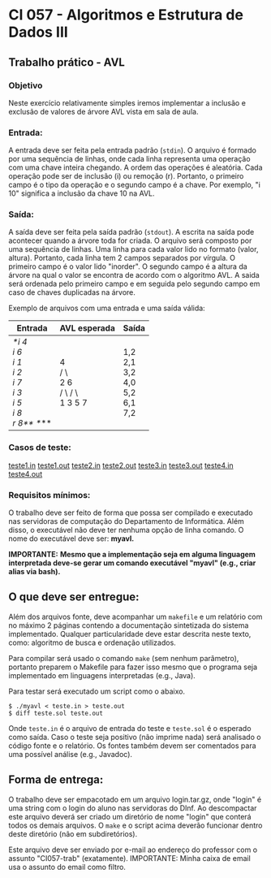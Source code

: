 # CI 057 - Algoritmos e Estrutura de Dados III

## Trabalho prático - AVL

### Objetivo

Neste exercício relativamente simples iremos implementar a inclusão e exclusão de valores de árvore AVL vista em sala de aula.

### 

### Entrada:

A entrada deve ser feita pela entrada padrão (`stdin`). O arquivo é formado por uma sequência de linhas, onde cada linha representa uma operação com uma chave inteira chegando. A ordem das operações é aleatória. Cada operação pode ser de inclusão (i) ou remoção (r). Portanto, o primeiro campo é o tipo da operação e o segundo campo é a chave. Por exemplo, "i 10" significa a inclusão da chave 10 na AVL.

### Saída:

A saída deve ser feita pela saída padrão (`stdout`). A escrita na saída pode acontecer quando a árvore toda for criada. O arquivo será composto por uma sequência de linhas. Uma linha para cada valor lido no formato (valor, altura). Portanto, cada linha tem 2 campos separados por vírgula. O primeiro campo é o valor lido "inorder". O segundo campo é a altura da árvore na qual o valor se encontra de acordo com o algoritmo AVL. A saida será ordenada pelo primeiro campo e em seguida pelo segundo campo em caso de chaves duplicadas na árvore.

Exemplo de arquivos com uma entrada e uma saída válida:

| Entrada                                                      | AVL esperada                                     | Saída                                                     |
| ------------------------------------------------------------ | ------------------------------------------------ | --------------------------------------------------------- |
| ***\*i 4<br />i 6<br />i 1<br />i 2<br />i 7<br />i 3<br />i 5<br />i 8<br />r 8\**\** \**** | 4<br />/ \ <br />2 6 <br />/ \ / \ <br />1 3 5 7 | 1,2<br />2,1<br />3,2<br />4,0<br />5,2<br />6,1<br />7,2 |



### Casos de teste:

[teste1.in](https://www.inf.ufpr.br/eduardo/ensino/ci057/2020-2/trab1/teste1.in) [teste1.out](https://www.inf.ufpr.br/eduardo/ensino/ci057/2020-2/trab1/teste1.out) [teste2.in](https://www.inf.ufpr.br/eduardo/ensino/ci057/2020-2/trab1/teste2.in) [teste2.out](https://www.inf.ufpr.br/eduardo/ensino/ci057/2020-2/trab1/teste2.out) [teste3.in](https://www.inf.ufpr.br/eduardo/ensino/ci057/2020-2/trab1/teste3.in) [teste3.out](https://www.inf.ufpr.br/eduardo/ensino/ci057/2020-2/trab1/teste3.out) [teste4.in](https://www.inf.ufpr.br/eduardo/ensino/ci057/2020-2/trab1/teste4.in) [teste4.out](https://www.inf.ufpr.br/eduardo/ensino/ci057/2020-2/trab1/teste4.out)

### Requisitos mínimos:

O trabalho deve ser feito de forma que possa ser compilado e executado nas servidoras de computação do Departamento de Informática. Além disso, o executável não deve ter nenhuma opção de linha comando. O nome do executável deve ser: **myavl.**

**IMPORTANTE:** **Mesmo que a implementação seja em alguma linguagem interpretada deve-se gerar um comando executável "myavl" (e.g., criar alias via bash).**

## O que deve ser entregue:

Além dos arquivos fonte, deve acompanhar um `makefile` e um relatório com no máximo 2 páginas contendo a documentação sintetizada do sistema implementado. Qualquer particularidade deve estar descrita neste texto, como: algoritmo de busca e ordenação utilizados.

Para compilar será usado o comando `make` (sem nenhum parâmetro), portanto preparem o Makefile para fazer isso mesmo que o programa seja implementado em linguagens interpretadas (e.g., Java).

Para testar será executado um script como o abaixo.

```
$ ./myavl < teste.in > teste.out
$ diff teste.sol teste.out
```

Onde `teste.in` é o arquivo de entrada do teste e `teste.sol` é o esperado como saída.
Caso o teste seja positivo (não imprime nada) será analisado o código fonte e o relatório.
Os fontes também devem ser comentados para uma possível análise (e.g., Javadoc).

## Forma de entrega:

O trabalho deve ser empacotado em um arquivo login.tar.gz, onde "login" é uma string com o login do aluno nas servidoras do DInf. Ao descompactar este arquivo deverá ser criado um diretório de nome "login" que conterá todos os demais arquivos. O `make` e o script acima deverão funcionar dentro deste diretório (não em subdiretórios).

Este arquivo deve ser enviado por e-mail ao endereço do professor com o assunto "CI057-trab" (exatamente). IMPORTANTE: Minha caixa de email usa o assunto do email como filtro.
